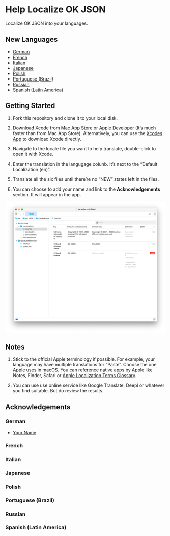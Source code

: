 # Help Localize OK JSON

Localize OK JSON into your languages.

## New Languages

- [German](/Resources/de.xcloc/)
- [French](/Resources/fr.xcloc/)
- [Italian](/Resources/it.xcloc/)
- [Japanese](/Resources/ja.xcloc/)
- [Polish](/Resources/pl.xcloc/)
- [Portuguese (Brazil)](/Resources/pt-BR.xcloc/)
- [Russian](/Resources/ru.xcloc/)
- [Spanish (Latin America)](/Resources/es-419.xcloc/)

## Getting Started

1. Fork this repository and clone it to your local disk.

2. Download Xcode from [Mac App Store](https://apps.apple.com/us/app/xcode/id497799835?mt=12) or [Apple Developer](https://developer.apple.com/xcode/resources/) (It’s much faster than from Mac App Store). Alternatively, you can use the [Xcodes App](https://github.com/XcodesOrg/XcodesApp) to download Xcode directly.

3. Navigate to the locale file you want to help translate, double-click to open it with Xcode.

4. Enter the translation in the langugage colunb. It’s next to the “Default Localization (en)”.

5. Translate all the six files until there’re no “NEW” states left in the files.

6. You can choose to add your name and link to the **Acknowledgements** section. It will appear in the app.

![example](/Screenshots/open-with-xcode.png)

## Notes

1. Stick to the official Apple terminology if possible. For example, your language may have multiple translations for “Paste”. Choose the one Apple uses in macOS. You can reference native apps by Apple like Notes, Finder, Safari or [Apple Localization Terms Glossary](https://applelocalization.com/).

2. You can use use online service like Google Translate, Deepl or whatever you find suitable. But do review the results.

## Acknowledgements

### German

- [Your Name](https://example.com)

### French

### Italian

### Japanese

### Polish

### Portuguese (Brazil)

### Russian

### Spanish (Latin America)
